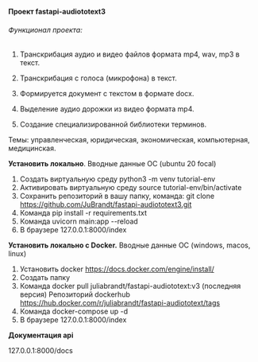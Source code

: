 **Проект fastapi-audiototext3**

###### Функционал проекта:

1. Транскрибация аудио и видео файлов формата mp4, wav, mp3 в текст. 

2. Транскрибация с голоса (микрофона) в текст.

3. Формируется документ с текстом в формате docx.

4. Выделение аудио дорожки из видео формата mp4.

5. Создание специализированной библиотеки терминов.

Темы: управленческая, юридическая, экономическая, компьютерная, медицинская.

**Установить локально**.
Вводные данные ОС (ubuntu 20 focal)

1. Создать виртуальную среду python3 -m venv tutorial-env
2. Активировать виртуальную среду source tutorial-env/bin/activate
3. Сохранить репозиторий в вашу папку, команда: git clone https://github.com/JuBrandt/fastapi-audiototext3.git
4. Команда pip install -r requirements.txt
5. Команда uvicorn main:app --reload
6. В браузере 127.0.0.1:8000/index

**Установить локально с Docker.** Вводные данные ОС (windows, macos, linux)

1. Установить docker https://docs.docker.com/engine/install/
2. Создать папку
3. Команда docker pull juliabrandt/fastapi-audiototext:v3 (последняя версия)
Репозиторий dockerhub https://hub.docker.com/r/juliabrandt/fastapi-audiototext/tags
4. Команда docker-compose up -d
5. В браузере 127.0.0.1:8000/index

**Документация api**

127.0.0.1:8000/docs




